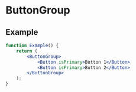 ButtonGroup
===========

## Example

```jsx
function Example() {
	return (
		<ButtonGroup>
			<Button isPrimary>Button 1</Button>
			<Button isPrimary>Button 2</Button>
		</ButtonGroup>
	);
}
```
